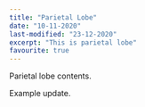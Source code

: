 ```yaml
---
title: "Parietal Lobe"
date: "10-11-2020"
last-modified: "23-12-2020"
excerpt: "This is parietal lobe"
favourite: true
---
```


Parietal lobe contents.

Example update.
